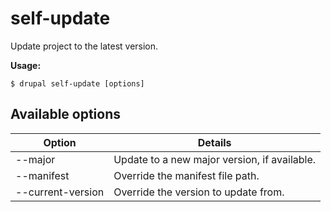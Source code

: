 # self-update
Update project to the latest version.

**Usage:**
```
$ drupal self-update [options]
```

## Available options
Option | Details
-------|-------------
--major | Update to a new major version, if available.
--manifest | Override the manifest file path.
--current-version | Override the version to update from.
